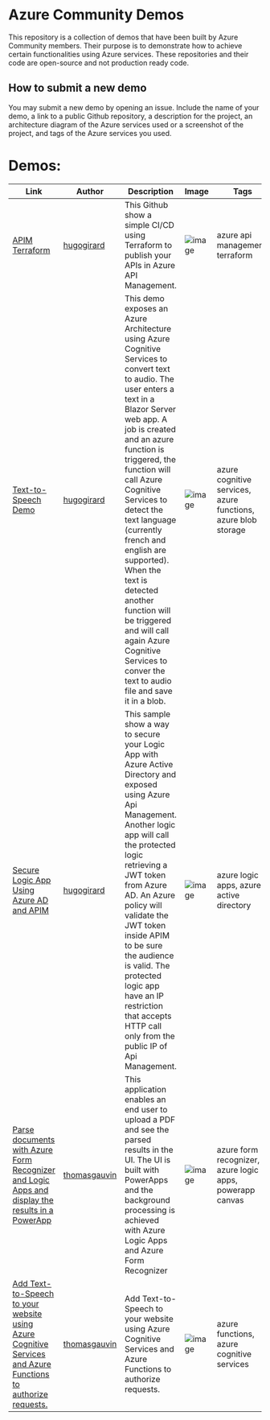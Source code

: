 # Azure Community Demos

This repository is a collection of demos that have been built by Azure Community members. Their purpose is to demonstrate how to achieve certain functionalities using Azure services. These repositories and their code are open-source and not production ready code.

## How to submit a new demo

You may submit a new demo by opening an issue. Include the name of your demo, a link to a public Github repository, a description for the project, an architecture diagram of the Azure services used or a screenshot of the project, and tags of the Azure services you used.

# Demos:

| Link | Author | Description | Image | Tags |
| --- | --- | --- | --- | --- |
| [APIM Terraform](https://github.com/hugogirard/apimTerraform) | [hugogirard](https://github.com/hugogirard) | This Github show a simple CI/CD using Terraform to publish your APIs in Azure API Management. | ![image](https://user-images.githubusercontent.com/35609369/150876210-4dc22a90-6c79-4ec1-ae93-4105df081f28.png) | azure api management, terraform |
| [Text-to-Speech Demo](https://github.com/hugogirard/textToSpeechDemo) | [hugogirard](https://github.com/hugogirard) | This demo exposes an Azure Architecture using Azure Cognitive Services to convert text to audio. The user enters a text in a Blazor Server web app. A job is created and an azure function is triggered, the function will call Azure Cognitive Services to detect the text language (currently french and english are supported). When the text is detected another function will be triggered and will call again Azure Cognitive Services to conver the text to audio file and save it in a blob. | ![image](https://user-images.githubusercontent.com/35609369/150875709-72c9713a-9fba-4f99-9884-6e8d3d7cee23.png) | azure cognitive services, azure functions, azure blob storage |
| [Secure Logic App Using Azure AD and APIM](https://github.com/hugogirard/secureLogicApp) | [hugogirard](https://github.com/hugogirard) | This sample show a way to secure your Logic App with Azure Active Directory and exposed using Azure Api Management. Another logic app will call the protected logic retrieving a JWT token from Azure AD. An Azure policy will validate the JWT token inside APIM to be sure the audience is valid. The protected logic app have an IP restriction that accepts HTTP call only from the public IP of Api Management. | ![image](https://user-images.githubusercontent.com/35609369/150875981-8d024c38-e150-42ed-b267-21e9c939dcf6.png) | azure logic apps, azure active directory |
| [Parse documents with Azure Form Recognizer and Logic Apps and display the results in a PowerApp](https://github.com/thomasgauvin/Parse-documents-with-Azure-Form-Recognizer-and-Logic-Apps-and-display-the-results-in-a-PowerApp) | [thomasgauvin](https://github.com/thomasgauvin) | This application enables an end user to upload a PDF and see the parsed results in the UI. The UI is built with PowerApps and the background processing is achieved with Azure Logic Apps and Azure Form Recognizer | ![image](https://user-images.githubusercontent.com/35609369/150877750-d20a1302-da54-4251-a979-d0bf69c77fdb.png) | azure form recognizer, azure logic apps, powerapp canvas |
| [Add Text-to-Speech to your website using Azure Cognitive Services and Azure Functions to authorize requests.](https://github.com/thomasgauvin/Azure-Cognitive-Services-Speech-Azure-Functions-demo) | [thomasgauvin](https://github.com/thomasgauvin) | Add Text-to-Speech to your website using Azure Cognitive Services and Azure Functions to authorize requests. | ![image](https://user-images.githubusercontent.com/35609369/150877908-a31d44a8-d88b-472e-ac85-2b407f15a5eb.png) | azure functions, azure cognitive services | 
